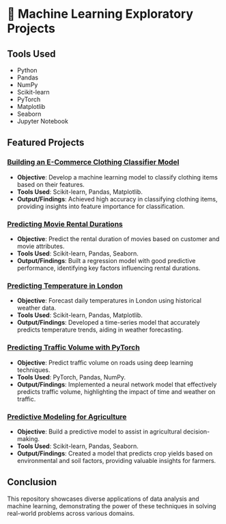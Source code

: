 # 🚀 Machine Learning Exploratory Projects

## Tools Used
- Python
- Pandas
- NumPy
- Scikit-learn
- PyTorch
- Matplotlib
- Seaborn
- Jupyter Notebook

## Featured Projects

### [Building an E-Commerce Clothing Classifier Model](https://github.com/audy21/machine-learning-exploratory/blob/main/Building%20an%20E-Commerce%20Clothing%20Classifier%20Model/notebook.ipynb)
- **Objective**: Develop a machine learning model to classify clothing items based on their features.
- **Tools Used**: Scikit-learn, Pandas, Matplotlib.
- **Output/Findings**: Achieved high accuracy in classifying clothing items, providing insights into feature importance for classification.

### [Predicting Movie Rental Durations](https://github.com/audy21/machine-learning-exploratory/blob/main/Predicting%20Movie%20Rental%20Durations/notebook.ipynb)
- **Objective**: Predict the rental duration of movies based on customer and movie attributes.
- **Tools Used**: Scikit-learn, Pandas, Seaborn.
- **Output/Findings**: Built a regression model with good predictive performance, identifying key factors influencing rental durations.

### [Predicting Temperature in London](https://github.com/audy21/machine-learning-exploratory/blob/main/Predicting%20Temperature%20in%20London/notebook.ipynb)
- **Objective**: Forecast daily temperatures in London using historical weather data.
- **Tools Used**: Scikit-learn, Pandas, Matplotlib.
- **Output/Findings**: Developed a time-series model that accurately predicts temperature trends, aiding in weather forecasting.

### [Predicting Traffic Volume with PyTorch](https://github.com/audy21/machine-learning-exploratory/blob/main/Predicting%20Traffic%20Volume%20with%20PyTorch/notebook.ipynb)
- **Objective**: Predict traffic volume on roads using deep learning techniques.
- **Tools Used**: PyTorch, Pandas, NumPy.
- **Output/Findings**: Implemented a neural network model that effectively predicts traffic volume, highlighting the impact of time and weather on traffic.

### [Predictive Modeling for Agriculture](https://github.com/audy21/machine-learning-exploratory/blob/main/Predictive%20Modeling%20for%20Agriculture/notebook.ipynb)
- **Objective**: Build a predictive model to assist in agricultural decision-making.
- **Tools Used**: Scikit-learn, Pandas, Seaborn.
- **Output/Findings**: Created a model that predicts crop yields based on environmental and soil factors, providing valuable insights for farmers.

## Conclusion
This repository showcases diverse applications of data analysis and machine learning, demonstrating the power of these techniques in solving real-world problems across various domains.

